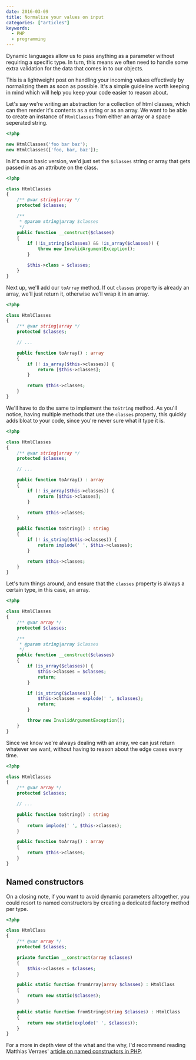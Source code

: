 ```yaml
---
date: 2016-03-09
title: Normalize your values on input
categories: ["articles"]
keywords:
  - PHP
  - programming
---
```


Dynamic languages allow us to pass anything as a parameter without requiring a specific type. In turn, this means we often need to handle some extra validation for the data that comes in to our objects.

This is a lightweight post on handling your incoming values effectively by normalizing them as soon as possible. It's a simple guideline worth keeping in mind which will help you keep your code easier to reason about.

<!--more-->

Let's say we're writing an abstraction for a collection of html classes, which can then render it's contents as a string or as an array. We want to be able to create an instance of `HtmlClasses` from either an array or a space seperated string.

```php
<?php

new HtmlClasses('foo bar baz');
new HtmlClasses(['foo, bar, baz']);
```

In it's most basic version, we'd just set the `$classes` string or array that gets passed in as an attribute on the class.

```php
<?php

class HtmlClasses
{
    /** @var string|array */
    protected $classes;

    /**
     * @param string|array $classes
     */
    public function __construct($classes)
    {
        if (!is_string($classes) && !is_array($classes)) {
            throw new InvalidArgumentException();
        }

        $this->class = $classes;
    }
}
```

Next up, we'll add our `toArray` method. If out `classes` property is already an array, we'll just return it, otherwise we'll wrap it in an array.

```php
<?php

class HtmlClasses
{
    /** @var string|array */
    protected $classes;

    // ...

    public function toArray() : array
    {
        if (! is_array($this->classes)) {
            return [$this->classes];
        }

        return $this->classes;
    }
}
```

We'll have to do the same to implement the `toString` method. As you'll notice, having multiple methods that use the `classes` property, this quickly adds bloat to your code, since you're never sure what it type it is.

```php
<?php

class HtmlClasses
{
    /** @var string|array */
    protected $classes;

    // ...

    public function toArray() : array
    {
        if (! is_array($this->classes)) {
            return [$this->classes];
        }

        return $this->classes;
    }

    public function toString() : string
    {
        if (! is_string($this->classes)) {
            return implode(' ', $this->classes);
        }

        return $this->classes;
    }
}
```

Let's turn things around, and ensure that the `classes` property is always a certain type, in this case, an array.

```php
<?php

class HtmlClasses
{
    /** @var array */
    protected $classes;

    /**
     * @param string|array $classes
     */
    public function __construct($classes)
    {
        if (is_array($classes)) {
            $this->classes = $classes;
            return;
        }

        if (is_string($classes)) {
            $this->classes = explode(' ', $classes);
            return;
        }

        throw new InvalidArgumentException();
    }
}
```

Since we know we're always dealing with an array, we can just return whatever we want, without having to reason about the edge cases every time.

```php
<?php

class HtmlClasses
{
    /** @var array */
    protected $classes;

    // ...

    public function toString() : string
    {
        return implode(' ', $this->classes);
    }

    public function toArray() : array
    {
        return $this->classes;
    }
}
```

## Named constructors

On a closing note, if you want to avoid dynamic parameters alltogether, you could resort to named constructors by creating a dedicated factory method per type.

```php
<?php

class HtmlClass
{
    /** @var array */
    protected $classes;

    private function __construct(array $classes)
    {
        $this->classes = $classes;
    }

    public static function fromArray(array $classes) : HtmlClass
    {
        return new static($classes);
    }

    public static function fromString(string $classes) : HtmlClass
    {
        return new static(explode(' ', $classes));
    }
}
```

For a more in depth view of the what and the why, I'd recommend reading Matthias Verraes' [article on named constructors in PHP](http://verraes.net/2014/06/named-constructors-in-php/).
